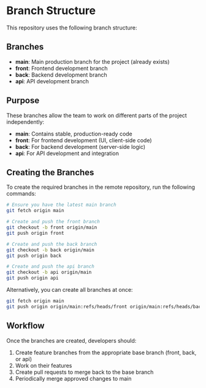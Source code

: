 # Branch Structure

This repository uses the following branch structure:

## Branches

- **main**: Main production branch for the project (already exists)
- **front**: Frontend development branch
- **back**: Backend development branch
- **api**: API development branch

## Purpose

These branches allow the team to work on different parts of the project independently:
- **main**: Contains stable, production-ready code
- **front**: For frontend development (UI, client-side code)
- **back**: For backend development (server-side logic)
- **api**: For API development and integration

## Creating the Branches

To create the required branches in the remote repository, run the following commands:

```bash
# Ensure you have the latest main branch
git fetch origin main

# Create and push the front branch
git checkout -b front origin/main
git push origin front

# Create and push the back branch
git checkout -b back origin/main
git push origin back

# Create and push the api branch
git checkout -b api origin/main
git push origin api
```

Alternatively, you can create all branches at once:

```bash
git fetch origin main
git push origin origin/main:refs/heads/front origin/main:refs/heads/back origin/main:refs/heads/api
```

## Workflow

Once the branches are created, developers should:
1. Create feature branches from the appropriate base branch (front, back, or api)
2. Work on their features
3. Create pull requests to merge back to the base branch
4. Periodically merge approved changes to main
